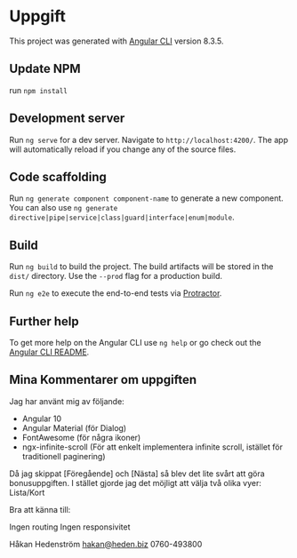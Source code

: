 # Uppgift

This project was generated with [Angular CLI](https://github.com/angular/angular-cli) version 8.3.5.

## Update NPM

run `npm install`

## Development server

Run `ng serve` for a dev server. Navigate to `http://localhost:4200/`. The app will automatically reload if you change any of the source files.

## Code scaffolding

Run `ng generate component component-name` to generate a new component. You can also use `ng generate directive|pipe|service|class|guard|interface|enum|module`.

## Build

Run `ng build` to build the project. The build artifacts will be stored in the `dist/` directory. Use the `--prod` flag for a production build.

Run `ng e2e` to execute the end-to-end tests via [Protractor](http://www.protractortest.org/).

## Further help

To get more help on the Angular CLI use `ng help` or go check out the [Angular CLI README](https://github.com/angular/angular-cli/blob/master/README.md).

## Mina Kommentarer om uppgiften

Jag har använt mig av följande:

- Angular 10
- Angular Material (för Dialog)
- FontAwesome (för några ikoner)
- ngx-infinite-scroll (För att enkelt implementera infinite scroll, istället för traditionell paginering)


Då jag skippat [Föregående] och [Nästa] så blev det lite svårt att göra bonusuppgiften. I stället gjorde jag det möjligt att välja två olika vyer: Lista/Kort

Bra att känna till:

Ingen routing
Ingen responsivitet


Håkan Hedenström
hakan@heden.biz
0760-493800



